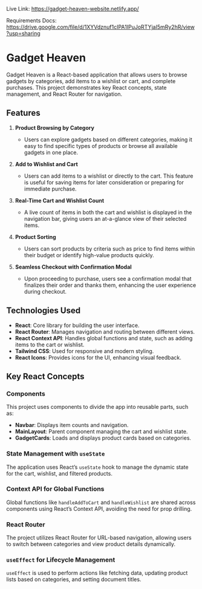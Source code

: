 Live Link: https://gadget-heaven-website.netlify.app/

Requirements Docs: https://drive.google.com/file/d/1XYVdznuf1cIPA1IPuJoRTYjaI5mRy2hR/view?usp=sharing

# Gadget Heaven

Gadget Heaven is a React-based application that allows users to browse gadgets by categories, add items to a wishlist or cart, and complete purchases. This project demonstrates key React concepts, state management, and React Router for navigation.

## Features

1. **Product Browsing by Category**
   - Users can explore gadgets based on different categories, making it easy to find specific types of products or browse all available gadgets in one place.

2. **Add to Wishlist and Cart**
   - Users can add items to a wishlist or directly to the cart. This feature is useful for saving items for later consideration or preparing for immediate purchase.

3. **Real-Time Cart and Wishlist Count**
   - A live count of items in both the cart and wishlist is displayed in the navigation bar, giving users an at-a-glance view of their selected items.

4. **Product Sorting**
   - Users can sort products by criteria such as price to find items within their budget or identify high-value products quickly.

5. **Seamless Checkout with Confirmation Modal**
   - Upon proceeding to purchase, users see a confirmation modal that finalizes their order and thanks them, enhancing the user experience during checkout.

## Technologies Used

- **React**: Core library for building the user interface.
- **React Router**: Manages navigation and routing between different views.
- **React Context API**: Handles global functions and state, such as adding items to the cart or wishlist.
- **Tailwind CSS**: Used for responsive and modern styling.
- **React Icons**: Provides icons for the UI, enhancing visual feedback.

## Key React Concepts

### Components
This project uses components to divide the app into reusable parts, such as:
- **Navbar**: Displays item counts and navigation.
- **MainLayout**: Parent component managing the cart and wishlist state.
- **GadgetCards**: Loads and displays product cards based on categories.

### State Management with `useState`
The application uses React’s `useState` hook to manage the dynamic state for the cart, wishlist, and filtered products.

### Context API for Global Functions
Global functions like `handleAddToCart` and `handleWishlist` are shared across components using React’s Context API, avoiding the need for prop drilling.

### React Router
The project utilizes React Router for URL-based navigation, allowing users to switch between categories and view product details dynamically.

### `useEffect` for Lifecycle Management
`useEffect` is used to perform actions like fetching data, updating product lists based on categories, and setting document titles.
